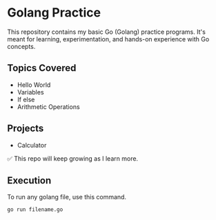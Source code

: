 # Golang Practice

This repository contains my basic Go (Golang) practice programs. It's meant for learning, experimentation, and hands-on experience with Go concepts.

## Topics Covered

- Hello World
- Variables
- If else
- Arithmetic Operations

## Projects

- Calculator

✅ This repo will keep growing as I learn more.

## Execution

To run any golang file, use this command.
``` bash
go run filename.go
```
